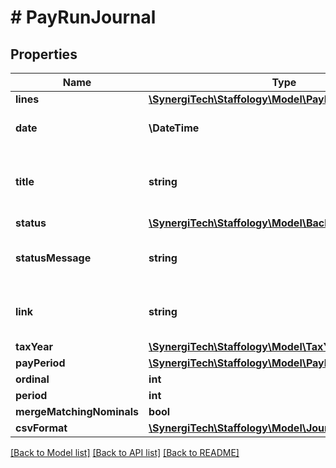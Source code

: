 # # PayRunJournal

## Properties

Name | Type | Description | Notes
------------ | ------------- | ------------- | -------------
**lines** | [**\SynergiTech\Staffology\Model\PayRunSummaryLine[]**](PayRunSummaryLine.md) |  | [optional]
**date** | **\DateTime** | [readonly] The PaymentDate from the PayRun | [optional]
**title** | **string** | [readonly] The status of the task for posting this journal to an ExternalDataProvider | [optional]
**status** | [**\SynergiTech\Staffology\Model\BackgroundTaskStatus**](BackgroundTaskStatus.md) |  | [optional]
**statusMessage** | **string** | [readonly] A message to elaborate on the Status | [optional]
**link** | **string** | [readonly] If available, a link to the journal in the ExternalDataProvider | [optional]
**taxYear** | [**\SynergiTech\Staffology\Model\TaxYear**](TaxYear.md) |  | [optional]
**payPeriod** | [**\SynergiTech\Staffology\Model\PayPeriods**](PayPeriods.md) |  | [optional]
**ordinal** | **int** | [readonly] | [optional]
**period** | **int** | [readonly] | [optional]
**mergeMatchingNominals** | **bool** | [readonly] | [optional]
**csvFormat** | [**\SynergiTech\Staffology\Model\JournalCsvFormat**](JournalCsvFormat.md) |  | [optional]

[[Back to Model list]](../../README.md#models) [[Back to API list]](../../README.md#endpoints) [[Back to README]](../../README.md)
